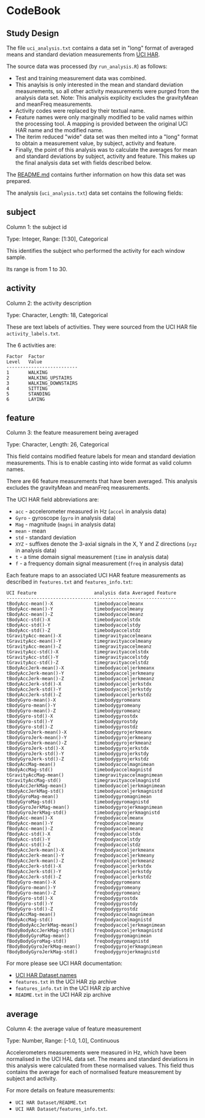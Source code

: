 CodeBook
========


Study Design
------------

The file `uci_analysis.txt` contains a data set in "long" format of averaged
means and standard deviation measurements from 
[UCI HAR](http://archive.ics.uci.edu/ml/datasets/Human+Activity+Recognition+Using+Smartphones).

The source data was processed (by `run_analysis.R`) as follows:

- Test and training measurement data was combined.
- This anaylsis is only interested in the mean and standard deviation
  measurements, so all other activity measurements were purged from the
  analysis data set. Note: This analysis explicity excludes the gravityMean and
  meanFreq measurements.
- Activity codes were replaced by their textual name.
- Feature names were only marginally modified to be valid names within the
  processing tool. A mapping is provided between the original UCI HAR name and
  the modified name.
- The iterim reduced "wide" data set was then melted into a "long" format to
  obtain a measurement value, by subject, activity and feature.
- Finally, the point of this analysis was to calculate the averages for mean
  and standard deviations by subject, activity and feature. This makes up the
  final analysis data set with fields described below.

The [README.md](README.md) contains further information on how this data set was
prepared.

The analysis (`uci_analysis.txt`) data set contains the following fields:


subject
-------

Column 1: the subject id

Type: Integer, Range: [1:30], Categorical

This identifies the subject who performed the activity for each window sample.

Its range is from 1 to 30.


activity
--------

Column 2: the activity description

Type: Character, Length: 18, Categorical

These are text labels of activities. They were sourced from the UCI HAR file
`activity_labels.txt`.

The 6 activities are:

```
Factor  Factor
Level   Value
--------------------------
1       WALKING
2       WALKING_UPSTAIRS
3       WALKING_DOWNSTAIRS
4       SITTING
5       STANDING
6       LAYING
```


feature
-------

Column 3: the feature measurement being averaged

Type: Character, Length: 26, Categorical

This field contains modified feature labels for mean and standard deviation
measurements. This is to enable casting into wide format as valid column names.

There are 66 feature measurements that have been averaged. This analysis
excludes the gravityMean and meanFreq measurements.

The UCI HAR field abbreviations are:

* `acc` - accelerometer measured in Hz (`accel` in analysis data)
* `Gyro` - gyroscope (`gyro` in analysis data)
* `Mag` - magnitude (`magni` in analysis data)
* `mean` - mean
* `std` - standard deviation
* `XYZ` - suffixes denote the 3-axial signals in the X, Y and Z directions (`xyz` in analysis data)
* `t` - a time domain signal measurement (`time` in analysis data)
* `f` - a frequency domain signal measurement (`freq` in analysis data)

Each feature maps to an associated UCI HAR feature measurements as described in
`features.txt` and `features_info.txt`:

```
UCI Feature                     analysis data Averaged Feature
--------------------------------------------------------------
tBodyAcc-mean()-X               timebodyaccelmeanx
tBodyAcc-mean()-Y               timebodyaccelmeany
tBodyAcc-mean()-Z               timebodyaccelmeanz
tBodyAcc-std()-X                timebodyaccelstdx
tBodyAcc-std()-Y                timebodyaccelstdy
tBodyAcc-std()-Z                timebodyaccelstdz
tGravityAcc-mean()-X            timegravityaccelmeanx
tGravityAcc-mean()-Y            timegravityaccelmeany
tGravityAcc-mean()-Z            timegravityaccelmeanz
tGravityAcc-std()-X             timegravityaccelstdx
tGravityAcc-std()-Y             timegravityaccelstdy
tGravityAcc-std()-Z             timegravityaccelstdz
tBodyAccJerk-mean()-X           timebodyacceljerkmeanx
tBodyAccJerk-mean()-Y           timebodyacceljerkmeany
tBodyAccJerk-mean()-Z           timebodyacceljerkmeanz
tBodyAccJerk-std()-X            timebodyacceljerkstdx
tBodyAccJerk-std()-Y            timebodyacceljerkstdy
tBodyAccJerk-std()-Z            timebodyacceljerkstdz
tBodyGyro-mean()-X              timebodygyromeanx
tBodyGyro-mean()-Y              timebodygyromeany
tBodyGyro-mean()-Z              timebodygyromeanz
tBodyGyro-std()-X               timebodygyrostdx
tBodyGyro-std()-Y               timebodygyrostdy
tBodyGyro-std()-Z               timebodygyrostdz
tBodyGyroJerk-mean()-X          timebodygyrojerkmeanx
tBodyGyroJerk-mean()-Y          timebodygyrojerkmeany
tBodyGyroJerk-mean()-Z          timebodygyrojerkmeanz
tBodyGyroJerk-std()-X           timebodygyrojerkstdx
tBodyGyroJerk-std()-Y           timebodygyrojerkstdy
tBodyGyroJerk-std()-Z           timebodygyrojerkstdz
tBodyAccMag-mean()              timebodyaccelmagnimean
tBodyAccMag-std()               timebodyaccelmagnistd
tGravityAccMag-mean()           timegravityaccelmagnimean
tGravityAccMag-std()            timegravityaccelmagnistd
tBodyAccJerkMag-mean()          timebodyacceljerkmagnimean
tBodyAccJerkMag-std()           timebodyacceljerkmagnistd
tBodyGyroMag-mean()             timebodygyromagnimean
tBodyGyroMag-std()              timebodygyromagnistd
tBodyGyroJerkMag-mean()         timebodygyrojerkmagnimean
tBodyGyroJerkMag-std()          timebodygyrojerkmagnistd
fBodyAcc-mean()-X               freqbodyaccelmeanx
fBodyAcc-mean()-Y               freqbodyaccelmeany
fBodyAcc-mean()-Z               freqbodyaccelmeanz
fBodyAcc-std()-X                freqbodyaccelstdx
fBodyAcc-std()-Y                freqbodyaccelstdy
fBodyAcc-std()-Z                freqbodyaccelstdz
fBodyAccJerk-mean()-X           freqbodyacceljerkmeanx
fBodyAccJerk-mean()-Y           freqbodyacceljerkmeany
fBodyAccJerk-mean()-Z           freqbodyacceljerkmeanz
fBodyAccJerk-std()-X            freqbodyacceljerkstdx
fBodyAccJerk-std()-Y            freqbodyacceljerkstdy
fBodyAccJerk-std()-Z            freqbodyacceljerkstdz
fBodyGyro-mean()-X              freqbodygyromeanx
fBodyGyro-mean()-Y              freqbodygyromeany
fBodyGyro-mean()-Z              freqbodygyromeanz
fBodyGyro-std()-X               freqbodygyrostdx
fBodyGyro-std()-Y               freqbodygyrostdy
fBodyGyro-std()-Z               freqbodygyrostdz
fBodyAccMag-mean()              freqbodyaccelmagnimean
fBodyAccMag-std()               freqbodyaccelmagnistd
fBodyBodyAccJerkMag-mean()      freqbodyacceljerkmagnimean
fBodyBodyAccJerkMag-std()       freqbodyacceljerkmagnistd
fBodyBodyGyroMag-mean()         freqbodygyromagnimean
fBodyBodyGyroMag-std()          freqbodygyromagnistd
fBodyBodyGyroJerkMag-mean()     freqbodygyrojerkmagnimean
fBodyBodyGyroJerkMag-std()      freqbodygyrojerkmagnistd
```

For more please see UCI HAR documentation:

- [UCI HAR Dataset.names](http://archive.ics.uci.edu/ml/machine-learning-databases/00240/UCI%20HAR%20Dataset.names)
- `features.txt` in the UCI HAR zip archive
- `features_info.txt` in the UCI HAR zip archive
- `README.txt` in the UCI HAR zip archive


average
-------

Column 4: the average value of feature measurement

Type: Number, Range: [-1.0, 1.0], Continuous

Accelerometers measurements were measured in Hz, which have been normalised in
the UCI HAL data set. The means and standard deviations in this analysis were
calculated from these normalised values. This field thus contains the average
for each of normalised feature measurement by subject and activity.

For more details on feature measurements:

- `UCI HAR Dataset/README.txt`
- `UCI HAR Dataset/features_info.txt`.
